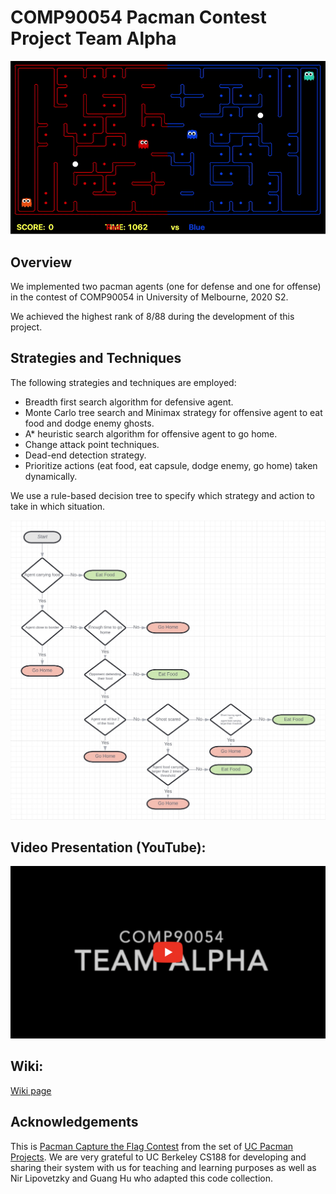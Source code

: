 # COMP90054 Pacman Contest Project Team Alpha

![demo](https://github.com/infinityglow/COMP90054-Pacman-Contest-Project/blob/master/images/mcts.gif)

## Overview

We implemented two pacman agents (one for defense and one for offense) in the contest of COMP90054 in University of Melbourne, 2020 S2.

We achieved the highest rank of 8/88 during the development of this project.

## Strategies and Techniques

The following strategies and techniques are employed:

- Breadth first search algorithm for defensive agent.
- Monte Carlo tree search and Minimax strategy for offensive agent to eat food and dodge enemy ghosts.
- A* heuristic search algorithm for offensive agent to go home.
- Change attack point techniques.
- Dead-end detection strategy.
- Prioritize actions (eat food, eat capsule, dodge enemy, go home) taken dynamically.

We use a rule-based decision tree to specify which strategy and action to take in which situation.

![decision tree](https://github.com/infinityglow/COMP90054-Pacman-Contest-Project/blob/master/images/ChooseActionStrategy.jpg)

## Video Presentation (YouTube):

[![demo](https://github.com/infinityglow/COMP90054-Pacman-Contest-Project/blob/master/images/youtube.png)](https://www.youtube.com/watch?v=rWVaEUSTs_I&feature=youtu.be)

## Wiki:

[Wiki page](https://github.com/infinityglow/COMP90054-Pacman-Contest-Project/wiki)


## Acknowledgements

This is [Pacman Capture the Flag Contest](http://ai.berkeley.edu/contest.html) from the set of [UC Pacman Projects](http://ai.berkeley.edu/project_overview.html).  We are very grateful to UC Berkeley CS188 for developing and sharing their system with us for teaching and learning purposes as well as Nir Lipovetzky and Guang Hu who adapted this code collection.
